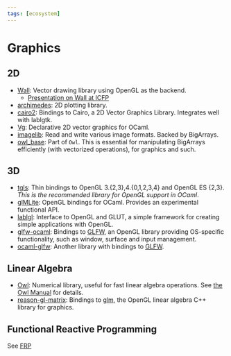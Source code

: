 ```yaml
---
tags: [ecosystem]
---
```


# Graphics

## 2D

* [Wall](https://github.com/let-def/wall):
Vector drawing library using OpenGL as the backend.
  * [Presentation on Wall at ICFP](https://www.youtube.com/watch?v=bQB8kBkHxjk)
* [archimedes](http://archimedes.forge.ocamlcore.org/):
2D plotting library.
* [cairo2](https://github.com/Chris00/ocaml-cairo):
Bindings to Cairo, a 2D Vector Graphics Library. Integrates well with lablgtk.
* [Vg](https://github.com/dbuenzli/vg):
Declarative 2D vector graphics for OCaml.
* [imagelib](https://github.com/rlepigre/ocaml-imagelib):
Read and write various image formats. Backed by BigArrays.
* [owl_base](https://github.com/owlbarn/owl):
Part of `Owl`. This is essential for manipulating BigArrays efficiently (with vectorized operations),
for graphics and such.

## 3D

* [tgls](http://erratique.ch/software/tgls):
Thin bindings to OpenGL 3.{2,3},4.{0,1,2,3,4} and OpenGL ES {2,3}.
*This is the recommended library for OpenGL support in OCaml*.
* [glMLite](https://github.com/fccm/glMLite):
OpenGL bindings for OCaml. Provides an experimental functional API.
* [lablgl](https://github.com/garrigue/lablgl):
Interface to OpenGL and GLUT, a simple framework for creating simple applications with OpenGL.
* [glfw-ocaml](https://github.com/SylvainBoilard/GLFW-OCaml):
Bindings to [GLFW](https://www.glfw.org/), an OpenGL library providing OS-specific
functionality, such as window, surface and input management.
* [ocaml-glfw](https://github.com/rizo/ocaml-glfw):
Another library with bindings to [GLFW](https://www.glfw.org/).

## Linear Algebra

* [Owl](https://github.com/owlbarn/owl):
Numerical library, useful for fast linear algebra operations.
See [the Owl Manual](https://ocaml.xyz) for details.
* [reason-gl-matrix](https://github.com/bryphe/reason-gl-matrix):
Bindings to [glm](https://github.com/g-truc/glm),
the OpenGL linear algebra C++ library for graphics.

## Functional Reactive Programming
See [FRP](frp.md)
